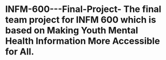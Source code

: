 # INFM-600---Final-Project- The final team project for INFM 600 which is based on Making Youth Mental Health Information More Accessible for All.

